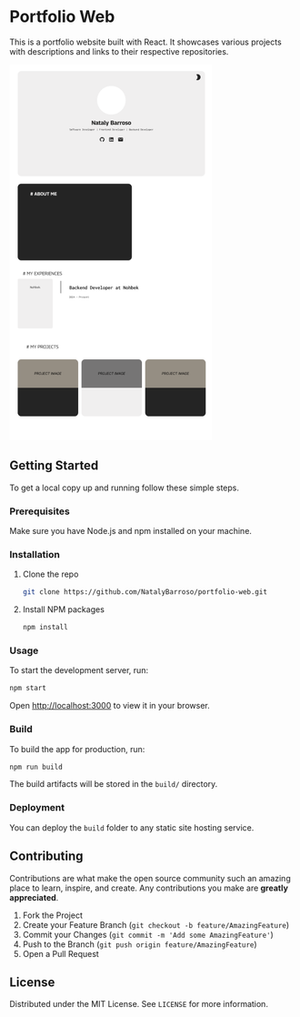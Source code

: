 # Portfolio Web

This is a portfolio website built with React. It showcases various projects with descriptions and links to their respective repositories.

![Image Demo](public/images/ui.png)

## Getting Started

To get a local copy up and running follow these simple steps.

### Prerequisites

Make sure you have Node.js and npm installed on your machine.

### Installation

1. Clone the repo
   ```sh
   git clone https://github.com/NatalyBarroso/portfolio-web.git
   ```
2. Install NPM packages
   ```sh
   npm install
   ```

### Usage

To start the development server, run:
```sh
npm start
```
Open [http://localhost:3000](http://localhost:3000) to view it in your browser.

### Build

To build the app for production, run:
```sh
npm run build
```
The build artifacts will be stored in the `build/` directory.

### Deployment

You can deploy the `build` folder to any static site hosting service.

## Contributing

Contributions are what make the open source community such an amazing place to learn, inspire, and create. Any contributions you make are **greatly appreciated**.

1. Fork the Project
2. Create your Feature Branch (`git checkout -b feature/AmazingFeature`)
3. Commit your Changes (`git commit -m 'Add some AmazingFeature'`)
4. Push to the Branch (`git push origin feature/AmazingFeature`)
5. Open a Pull Request

## License

Distributed under the MIT License. See `LICENSE` for more information.


